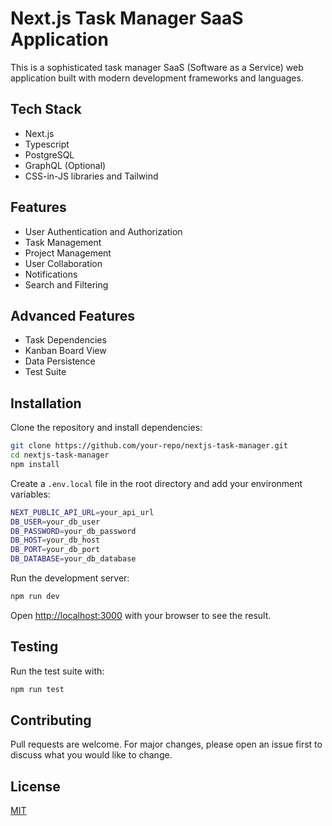 # Next.js Task Manager SaaS Application

This is a sophisticated task manager SaaS (Software as a Service) web application built with modern development frameworks and languages.

## Tech Stack

- Next.js
- Typescript
- PostgreSQL
- GraphQL (Optional)
- CSS-in-JS libraries and Tailwind

## Features

- User Authentication and Authorization
- Task Management
- Project Management
- User Collaboration
- Notifications
- Search and Filtering

## Advanced Features

- Task Dependencies
- Kanban Board View
- Data Persistence
- Test Suite

## Installation

Clone the repository and install dependencies:

```bash
git clone https://github.com/your-repo/nextjs-task-manager.git
cd nextjs-task-manager
npm install
```

Create a `.env.local` file in the root directory and add your environment variables:

```bash
NEXT_PUBLIC_API_URL=your_api_url
DB_USER=your_db_user
DB_PASSWORD=your_db_password
DB_HOST=your_db_host
DB_PORT=your_db_port
DB_DATABASE=your_db_database
```

Run the development server:

```bash
npm run dev
```

Open [http://localhost:3000](http://localhost:3000) with your browser to see the result.

## Testing

Run the test suite with:

```bash
npm run test
```

## Contributing

Pull requests are welcome. For major changes, please open an issue first to discuss what you would like to change.

## License

[MIT](https://choosealicense.com/licenses/mit/)